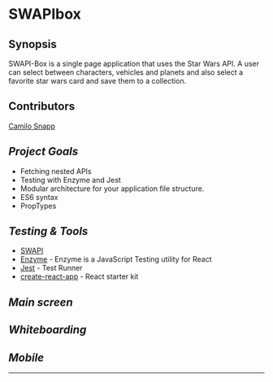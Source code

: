# SWAPIbox

## Synopsis
SWAPI-Box is a single page application that uses the Star Wars API.
A user can select between characters, vehicles and planets and also select a favorite star wars card and save them to a collection.


## Contributors

[Camilo Snapp](https://github.com/CamArturo)

## *Project Goals*

* Fetching nested APIs
* Testing with Enzyme and Jest
* Modular architecture for your application file structure.
* ES6 syntax
* PropTypes

## *Testing & Tools*

* [SWAPI](https://swapi.co/documentation)
* [Enzyme](https://github.com/airbnb/enzyme) - Enzyme is a JavaScript Testing utility for React
* [Jest](https://facebook.github.io/jest/en/) - Test Runner
* [create-react-app](https://github.com/facebook/create-react-app) - React starter kit

## *Main screen*


## *Whiteboarding* 


## *Mobile*

---